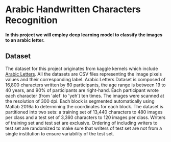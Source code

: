 # Arabic Handwritten Characters Recognition
#### In this project we will employ deep learning model to classify the images to an arabic letter.
## Dataset
The dataset for this project originates from kaggle kernels which include  [Arabic Letters](http://https://www.kaggle.com/ahcd1).
All the datasets are CSV files representing the image pixels values and their corresponding label.
Arabic Letters Dataset is composed of 16,800 characters written by 60 participants, the age range is between 19 to 40 years, and 90% of participants are right-hand. Each participant wrote each character (from 'alef' to 'yeh') ten times. The images were scanned at the resolution of 300 dpi. Each block is segmented automatically using Matlab 2016a to determining the coordinates for each block. The dataset is partitioned into two sets: a training set of 13,440 characters to 480 images per class and a test set of 3,360 characters to 120 images per class. Writers of training set and test set are exclusive. Ordering of including writers to test set are randomized to make sure that writers of test set are not from a single institution to ensure variability of the test set.
